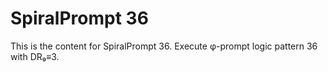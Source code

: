 # SpiralPrompt 36

This is the content for SpiralPrompt 36.
Execute φ-prompt logic pattern 36 with DR₉≡3.